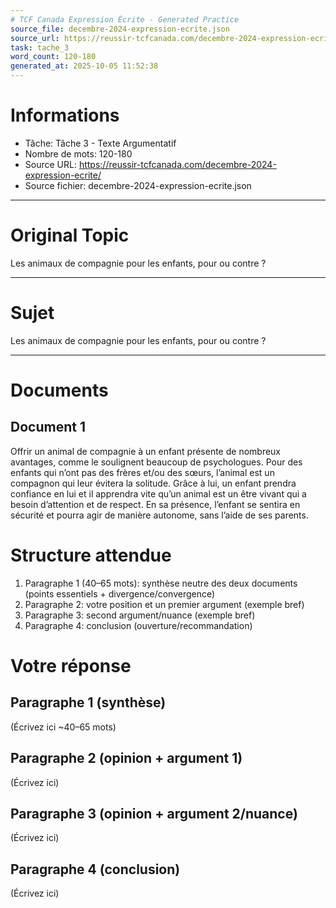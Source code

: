 ```yaml
---
# TCF Canada Expression Écrite - Generated Practice
source_file: decembre-2024-expression-ecrite.json
source_url: https://reussir-tcfcanada.com/decembre-2024-expression-ecrite/
task: tache_3
word_count: 120-180
generated_at: 2025-10-05 11:52:38
---
```


# Informations
- Tâche: Tâche 3 - Texte Argumentatif
- Nombre de mots: 120-180
- Source URL: https://reussir-tcfcanada.com/decembre-2024-expression-ecrite/
- Source fichier: decembre-2024-expression-ecrite.json

---

# Original Topic
Les animaux de compagnie pour les enfants, pour ou contre ?

---

# Sujet
Les animaux de compagnie pour les enfants, pour ou contre ?

---
# Documents
## Document 1
Offrir un animal de compagnie à un enfant présente de nombreux avantages, comme le soulignent beaucoup de psychologues. Pour des enfants qui n’ont pas des frères et/ou des sœurs, l’animal est un compagnon qui leur évitera la solitude. Grâce à lui, un enfant prendra confiance en lui et il apprendra vite qu’un animal est un être vivant qui a besoin d’attention et de respect. En sa présence, l’enfant se sentira en sécurité et pourra agir de manière autonome, sans l’aide de ses parents.

# Structure attendue
1) Paragraphe 1 (40–65 mots): synthèse neutre des deux documents (points essentiels + divergence/convergence)
2) Paragraphe 2: votre position et un premier argument (exemple bref)
3) Paragraphe 3: second argument/nuance (exemple bref)
4) Paragraphe 4: conclusion (ouverture/recommandation)

# Votre réponse
## Paragraphe 1 (synthèse)
(Écrivez ici ~40–65 mots)

## Paragraphe 2 (opinion + argument 1)
(Écrivez ici)

## Paragraphe 3 (opinion + argument 2/nuance)
(Écrivez ici)

## Paragraphe 4 (conclusion)
(Écrivez ici)
